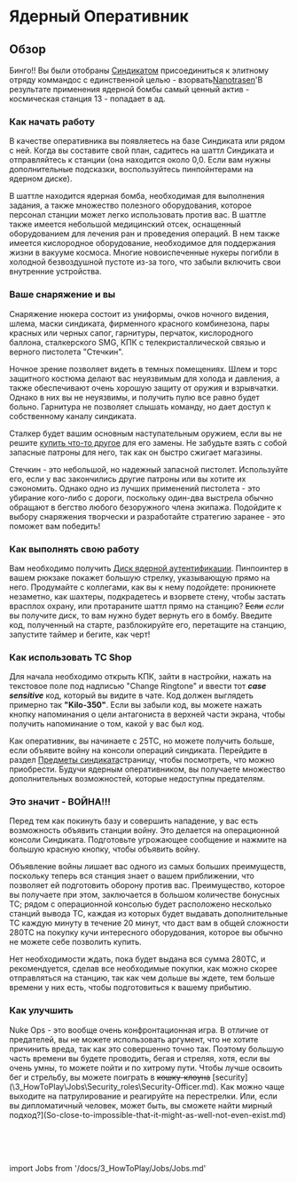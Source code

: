 
# Ядерный Оперативник

## Обзор


Бинго!! Вы были отобраны [Синдикатом](\4_Univers\Lore\Groups.md) присоединиться к элитному отряду коммандос с единственной целью - взорвать[Nanotrasen](\4_Univers\Lore\Groups.md)'В результате применения ядерной бомбы самый ценный актив - космическая станция 13 - попадает в ад.


### Как начать работу

В качестве оперативника вы появляетесь на базе Синдиката или рядом с ней. Когда вы составите свой план, садитесь на шаттл Синдиката и отправляйтесь к станции (она находится около 0,0. Если вам нужны дополнительные подсказки, воспользуйтесь пинпойнтерами на ядерном диске).

В шаттле находится ядерная бомба, необходимая для выполнения задания, а также множество полезного оборудования, которое персонал станции может легко использовать против вас. В шаттле также имеется небольшой медицинский отсек, оснащенный оборудованием для лечения ран и проведения операций. В нем также имеется кислородное оборудование, необходимое для поддержания жизни в вакууме космоса. Многие новоиспеченные нукеры погибли в холодной безвоздушной пустоте из-за того, что забыли включить свои внутренние устройства.

### Ваше снаряжение и вы

Снаряжение нюкера состоит из униформы, очков ночного видения, шлема, маски синдиката, фирменного красного комбинезона, пары красных или черных сапог, гарнитуры, перчаток, кислородного баллона, сталкерского SMG, КПК с телекристаллической связью и верного пистолета "Стечкин".

Ночное зрение позволяет видеть в темных помещениях. Шлем и торс защитного костюма делают вас неуязвимым для холода и давления, а также обеспечивают очень хорошую защиту от оружия и взрывчатки. Однако в них вы не неуязвимы, и получить пулю все равно будет больно. Гарнитура не позволяет слышать команду, но дает доступ к собственному каналу синдиката.

Сталкер будет вашим основным наступательным оружием, если вы не решите [купить что-то другое](\4_Univers\Items\Syndicate-Items.md) для его замены. Не забудьте взять с собой запасные патроны для него, так как он быстро сжигает магазины.

Стечкин - это небольшой, но надежный запасной пистолет. Используйте его, если у вас закончились другие патроны или вы хотите их сэкономить. Однако одно из лучших применений пистолета - это убирание кого-либо с дороги, поскольку один-два выстрела обычно обращают в бегство любого безоружного члена экипажа. Подойдите к выбору снаряжения творчески и разработайте стратегию заранее - это поможет вам победить!

### Как выполнять свою работу

Вам необходимо получить [Диск ядерной аутентификации](\4_Univers\Items\Nuclear-Authentication-Disk.md). Пинпоинтер в вашем рюкзаке покажет большую стрелку, указывающую прямо на него. Продумайте с коллегами, как вы к нему подойдете: проникнете незаметно, как шахтеры, подкрадетесь и взорвете стену, чтобы застать врасплох охрану, или протараните шаттл прямо на станцию? <s>Если</s> *если* вы получите диск, то вам нужно будет вернуть его в бомбу. Введите код, полученный на старте, разблокируйте его, перетащите на станцию, запустите таймер и бегите, как черт!

###  Как использовать TC Shop

Для начала необходимо открыть КПК, зайти в настройки, нажать на текстовое поле под надписью "Change Ringtone" и ввести тот ***case sensitive*** код, который вы видите в чате. Код должен выглядеть примерно так **"Kilo-350"**. Если вы забыли код, вы можете нажать кнопку напоминания о цели антагониста в верхней части экрана, чтобы получить напоминание о том, какой у вас был код.

Как оперативник, вы начинаете с 25TC, но можете получить больше, если объявите войну на консоли операций синдиката. Перейдите в раздел [Предметы синдиката](\4_Univers\Items\Syndicate-Items.md)страницу, чтобы посмотреть, что можно приобрести. Будучи ядерным оперативником, вы получаете множество дополнительных возможностей, которые недоступны предателям.

### Это значит - ВОЙНА!!!
Перед тем как покинуть базу и совершить нападение, у вас есть возможность объявить станции войну. Это делается на операционной консоли Синдиката. Подготовьте угрожающее сообщение и нажмите на большую красную кнопку, чтобы объявить войну.

Объявление войны лишает вас одного из самых больших преимуществ, поскольку теперь вся станция знает о вашем приближении, что позволяет ей подготовить оборону против вас. Преимущество, которое вы получаете при этом, заключается в большом количестве бонусных TC; рядом с операционной консолью будет расположено несколько станций вывода TC, каждая из которых будет выдавать дополнительные TC каждую минуту в течение 20 минут, что даст вам в общей сложности 280TC на покупку кучи интересного оборудования, которое вы обычно не можете себе позволить купить.

Нет необходимости ждать, пока будет выдана вся сумма 280TC, и рекомендуется, сделав все необходимые покупки, как можно скорее отправляться на станцию, так как чем дольше вы ждете, тем больше времени у них есть, чтобы подготовиться к вашему прибытию.

### Как улучшить

Nuke Ops - это вообще очень конфронтационная игра. В отличие от предателей, вы не можете использовать аргумент, что не хотите причинить вреда, так как это совершенно точно так. Поэтому большую часть времени вы будете проводить, бегая и стреляя, хотя, если вы очень умны, то можете пойти и по хитрому пути. Чтобы лучше освоить бег и стрельбу, вы можете поиграть в <s>кошку-клоуна</s> [security] (\3_HowToPlay\Jobs\Security_roles\Security-Officer.md). Как можно чаще выходите на патрулирование и реагируйте на перестрелки. Или, если вы дипломатичный человек, может быть, вы сможете найти мирный подход?](So-close-to-impossible-that-it-might-as-well-not-even-exist.md)


  <br/>
<br/>
<br/>

import Jobs from '/docs/3_HowToPlay/Jobs/Jobs.md'

<Jobs />


